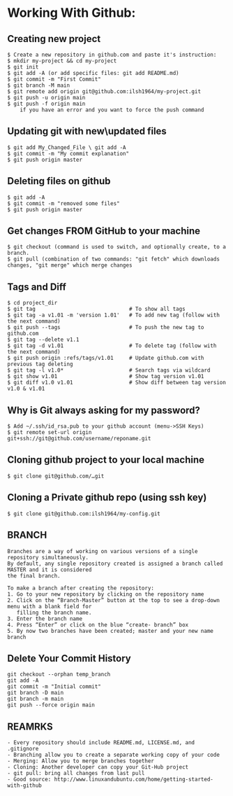 # Working With Github:

## Creating new project
    $ Create a new repository in github.com and paste it's instruction:
    $ mkdir my-project && cd my-project
    $ git init
    $ git add -A (or add specific files: git add README.md)
    $ git commit -m "First Commit"
    $ git branch -M main
    $ git remote add origin git@github.com:ilsh1964/my-project.git
    $ git push -u origin main
    $ git push -f origin main
        if you have an error and you want to force the push command
     
        

## Updating git with new\updated files
    $ git add My_Changed_File \ git add -A
    $ git commit -m "My commit explanation"
    $ git push origin master


## Deleting files on github
    $ git add -A
    $ git commit -m "removed some files"
    $ git push origin master


## Get changes FROM GitHub to your machine
    $ git checkout (command is used to switch, and optionally create, to a branch.
    $ git pull (combination of two commands: "git fetch" which downloads changes, "git merge" which merge changes 
   

## Tags and Diff
    $ cd project_dir
    $ git tag                              # To show all tags
    $ git tag -a v1.01 -m 'version 1.01'   # To add new tag (follow with the next command)
    $ git push --tags                      # To push the new tag to github.com
    $ git tag --delete v1.1
    $ git tag -d v1.01                     # To delete tag (follow with the next command)
    $ git push origin :refs/tags/v1.01     # Update github.com with previous tag deleting
    $ git tag -l v1.0*                     # Search tags via wildcard
    $ git show v1.01                       # Show tag version v1.01
    $ git diff v1.0 v1.01                  # Show diff between tag version v1.0 & v1.01


## Why is Git always asking for my password?
    $ Add ~/.ssh/id_rsa.pub to your github account (menu->SSH Keys)
    $ git remote set-url origin git+ssh://git@github.com/username/reponame.git


## Cloning github project to your local machine
    $ git clone git@github.com/…git

## Cloning a Private github repo (using ssh key)
    $ git clone git@github.com:ilsh1964/my-config.git


## BRANCH
```
Branches are a way of working on various versions of a single repository simultaneously.
By default, any single repository created is assigned a branch called MASTER and it is considered
the final branch.

To make a branch after creating the repository:
1. Go to your new repository by clicking on the repository name
2. Click on the “Branch-Master” button at the top to see a drop-down menu with a blank field for
   filling the branch name.
3. Enter the branch name
4. Press “Enter” or click on the blue “create- branch” box
5. By now two branches have been created; master and your new name branch
```

## Delete Your Commit History
```
git checkout --orphan temp_branch
git add -A
git commit -m "Initial commit"
git branch -D main
git branch -m main
git push --force origin main
```

## REAMRKS
```
- Every repository should include README.md, LICENSE.md, and .gitignore
- Branching allow you to create a separate working copy of your code
- Merging: Allow you to merge branches together
- Cloning: Another developer can copy your Git-Hub project
- git pull: bring all changes from last pull
- Good source: http://www.linuxandubuntu.com/home/getting-started-with-github
```

